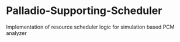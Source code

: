 # Palladio-Supporting-Scheduler
Implementation of resource scheduler logic for simulation based PCM analyzer
